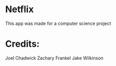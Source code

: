 # Netflix
This app was made for a computer science project

# Credits:
Joel Chadwick
Zachary Frankel
Jake Wilkinson
